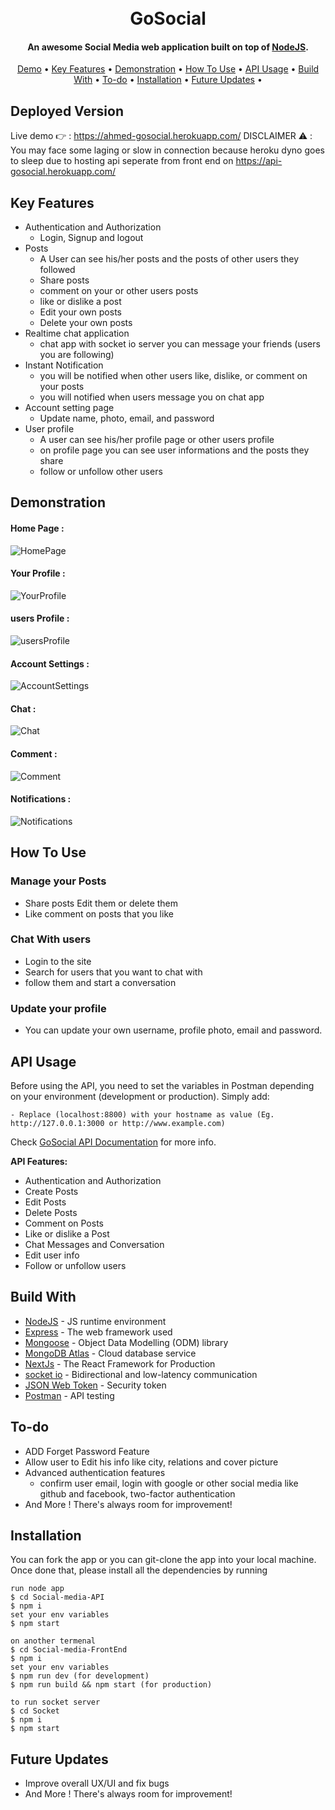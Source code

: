 <h1 align="center">
  <br>
  <!-- 
  <a href="https://lakshman-natours.herokuapp.com/"><img src="https://github.com/lgope/Natours/blob/master/public/img/logo-green-round.png" alt="Natours" width="200"></a>
  <br> -->
  GoSocial
  <br>
</h1>

<h4 align="center">An awesome Social Media web application built on top of <a href="https://nodejs.org/en/" target="_blank">NodeJS</a>.</h4>

 <p align="center">
 <a href="#deployed-version">Demo</a> •
  <a href="#key-features">Key Features</a> •
  <a href="#demonstration">Demonstration</a> •
  <a href="#how-to-use">How To Use</a> •
  <a href="#api-usage">API Usage</a> •
  <a href="#build-with">Build With</a> •
  <a href="#to-do">To-do</a> •
  <a href="#installation">Installation</a> • 
  <a href="#future-updates">Future Updates</a> • 
</p>

## Deployed Version

Live demo 👉 : https://ahmed-gosocial.herokuapp.com/
DISCLAIMER ⚠️ : You may face some laging or slow in connection because heroku dyno goes to sleep due to hosting api seperate from front end on https://api-gosocial.herokuapp.com/

## Key Features

- Authentication and Authorization
  - Login, Signup and logout
- Posts
  - A User can see his/her posts and the posts of other users they followed
  - Share posts
  - comment on your or other users posts
  - like or dislike a post
  - Edit your own posts
  - Delete your own posts
- Realtime chat application
  - chat app with socket io server you can message your friends (users you are following)
- Instant Notification
  - you will be notified when other users like, dislike, or comment on your posts
  - you will notified when users message you on chat app
- Account setting page
  - Update name, photo, email, and password
- User profile
  - A user can see his/her profile page or other users profile
  - on profile page you can see user informations and the posts they share
  - follow or unfollow other users

## Demonstration

#### Home Page :

![HomePage](./ScreenShots/HomePage.png)

#### Your Profile :

![YourProfile](./ScreenShots/yourProfile.png)

#### users Profile :

![usersProfile](./ScreenShots/otherUserProfile.png)

#### Account Settings :

![AccountSettings](./ScreenShots/accountSetting.png)

#### Chat :

![Chat](./ScreenShots/Chat.png)

#### Comment :

![Comment](./ScreenShots/comments.png)

#### Notifications :

![Notifications](./ScreenShots/notificaitons.png)

## How To Use

### Manage your Posts

- Share posts Edit them or delete them
- Like comment on posts that you like

### Chat With users

- Login to the site
- Search for users that you want to chat with
- follow them and start a conversation

### Update your profile

- You can update your own username, profile photo, email and password.

## API Usage

Before using the API, you need to set the variables in Postman depending on your environment (development or production). Simply add:

```
- Replace (localhost:8800) with your hostname as value (Eg. http://127.0.0.1:3000 or http://www.example.com)
```

Check [GoSocial API Documentation](https://documenter.getpostman.com/view/17588958/UyxohPEo) for more info.

<b> API Features: </b>

- Authentication and Authorization
- Create Posts
- Edit Posts
- Delete Posts
- Comment on Posts
- Like or dislike a Post
- Chat Messages and Conversation
- Edit user info
- Follow or unfollow users

## Build With

- [NodeJS](https://nodejs.org/en/) - JS runtime environment
- [Express](http://expressjs.com/) - The web framework used
- [Mongoose](https://mongoosejs.com/) - Object Data Modelling (ODM) library
- [MongoDB Atlas](https://www.mongodb.com/cloud/atlas) - Cloud database service
- [NextJs](https://nextjs.org/) - The React Framework for Production
- [socket io](https://socket.io/) - Bidirectional and low-latency communication
- [JSON Web Token](https://jwt.io/) - Security token
- [Postman](https://www.getpostman.com/) - API testing

## To-do

- ADD Forget Password Feature
- Allow user to Edit his info like city, relations and cover picture
- Advanced authentication features
  - confirm user email, login with google or other social media like github and facebook, two-factor authentication
- And More ! There's always room for improvement!

## Installation

You can fork the app or you can git-clone the app into your local machine. Once done that, please install all the
dependencies by running

```
run node app
$ cd Social-media-API
$ npm i
set your env variables
$ npm start

on another termenal
$ cd Social-media-FrontEnd
$ npm i
set your env variables
$ npm run dev (for development)
$ npm run build && npm start (for production)

to run socket server
$ cd Socket
$ npm i
$ npm start
```

## Future Updates

- Improve overall UX/UI and fix bugs
- And More ! There's always room for improvement!
